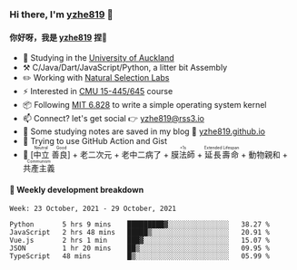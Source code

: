 ### Hi there, I'm [yzhe819](https://github.com/yzhe819) 👋

#### 你好呀，我是 [yzhe819](https://github.com/yzhe819) 捏👋

- 📖 Studying in the [University of Auckland](https://www.auckland.ac.nz/en.html)
- :hammer_and_pick: C/Java/Dart/JavaScript/Python, a litter bit Assembly
- :pencil2: Working with [Natural Selection Labs](https://github.com/NaturalSelectionLabs)
- ⚡ Interested in [CMU 15-445/645](https://15445.courses.cs.cmu.edu/fall2020/) course
- 📦 Following [MIT 6.828](https://pdos.csail.mit.edu/6.828/2018/overview.html) to write a simple operating system kernel
- 📫 Connect? let's get social 👉 yzhe819@rss3.io
- :scroll: Some studying notes are saved in my blog :space_invader: [yzhe819.github.io](https://yzhe819.github.io/)
- 🌟 Trying to use GitHub Action and Gist
- 🔑 <ruby>[中立 善良]<rp>（</rp><rt>Neutral Good</rt><rp>）</rp></ruby> + 老二次元 + 老中二病了 + <ruby>膜法師<rp>（</rp><rt>+1s</rt><rp>）</rp></ruby> + <ruby>延長壽命<rp>（</rp><rt>Extended Lifespan</rt><rp>）</rp></ruby> + 動物親和 + <ruby>共產主義<rp>（</rp><rt>Communism</rt><rp>）</rp></ruby>



#### 📝 Weekly development breakdown

<!--START_SECTION:waka-->
```text
Week: 23 October, 2021 - 29 October, 2021

Python       5 hrs 9 mins    █████████▓░░░░░░░░░░░░░░░   38.27 % 
JavaScript   2 hrs 48 mins   █████▒░░░░░░░░░░░░░░░░░░░   20.91 % 
Vue.js       2 hrs 1 min     ███▓░░░░░░░░░░░░░░░░░░░░░   15.07 % 
JSON         1 hr 20 mins    ██▒░░░░░░░░░░░░░░░░░░░░░░   09.95 % 
TypeScript   48 mins         █▒░░░░░░░░░░░░░░░░░░░░░░░   05.99 % 
```
<!--END_SECTION:waka-->



